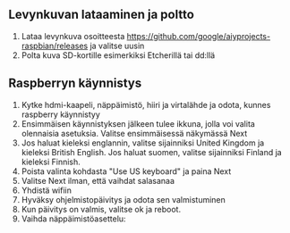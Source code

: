 ## Levynkuvan lataaminen ja poltto
1. Lataa levynkuva osoitteesta https://github.com/google/aiyprojects-raspbian/releases ja valitse uusin
2. Polta kuva SD-kortille esimerkiksi Etcherillä tai dd:llä

## Raspberryn käynnistys
1. Kytke hdmi-kaapeli, näppäimistö, hiiri ja virtalähde ja odota, kunnes raspberry käynnistyy
2. Ensimmäisen käynnistyksen jälkeen tulee ikkuna, jolla voi valita olennaisia asetuksia. Valitse ensimmäisessä näkymässä Next
3. Jos haluat kieleksi englannin, valitse sijainniksi United Kingdom ja kieleksi British English. Jos haluat suomen, valitse sijainniksi Finland ja kieleksi Finnish.
4. Poista valinta kohdasta "Use US keyboard" ja paina Next
5. Valitse Next ilman, että vaihdat salasanaa
6. Yhdistä wifiin
7. Hyväksy ohjelmistopäivitys ja odota sen valmistuminen
8. Kun päivitys on valmis, valitse ok ja reboot.
9. Vaihda näppäimistöasettelu:

